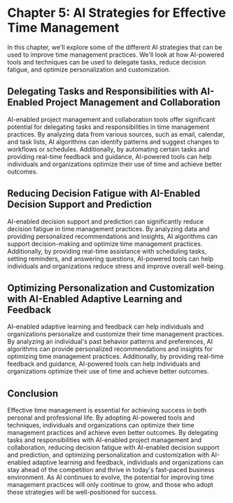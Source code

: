 Chapter 5: AI Strategies for Effective Time Management
======================================================

In this chapter, we'll explore some of the different AI strategies that can be used to improve time management practices. We'll look at how AI-powered tools and techniques can be used to delegate tasks, reduce decision fatigue, and optimize personalization and customization.

Delegating Tasks and Responsibilities with AI-Enabled Project Management and Collaboration
------------------------------------------------------------------------------------------

AI-enabled project management and collaboration tools offer significant potential for delegating tasks and responsibilities in time management practices. By analyzing data from various sources, such as email, calendar, and task lists, AI algorithms can identify patterns and suggest changes to workflows or schedules. Additionally, by automating certain tasks and providing real-time feedback and guidance, AI-powered tools can help individuals and organizations optimize their use of time and achieve better outcomes.

Reducing Decision Fatigue with AI-Enabled Decision Support and Prediction
-------------------------------------------------------------------------

AI-enabled decision support and prediction can significantly reduce decision fatigue in time management practices. By analyzing data and providing personalized recommendations and insights, AI algorithms can support decision-making and optimize time management practices. Additionally, by providing real-time assistance with scheduling tasks, setting reminders, and answering questions, AI-powered tools can help individuals and organizations reduce stress and improve overall well-being.

Optimizing Personalization and Customization with AI-Enabled Adaptive Learning and Feedback
-------------------------------------------------------------------------------------------

AI-enabled adaptive learning and feedback can help individuals and organizations personalize and customize their time management practices. By analyzing an individual's past behavior patterns and preferences, AI algorithms can provide personalized recommendations and insights for optimizing time management practices. Additionally, by providing real-time feedback and guidance, AI-powered tools can help individuals and organizations optimize their use of time and achieve better outcomes.

Conclusion
----------

Effective time management is essential for achieving success in both personal and professional life. By adopting AI-powered tools and techniques, individuals and organizations can optimize their time management practices and achieve even better outcomes. By delegating tasks and responsibilities with AI-enabled project management and collaboration, reducing decision fatigue with AI-enabled decision support and prediction, and optimizing personalization and customization with AI-enabled adaptive learning and feedback, individuals and organizations can stay ahead of the competition and thrive in today's fast-paced business environment. As AI continues to evolve, the potential for improving time management practices will only continue to grow, and those who adopt these strategies will be well-positioned for success.
